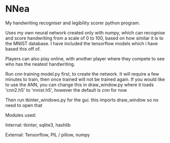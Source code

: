# NNea
My handwriting recogniser and legibility scorer python program.

Uses my own neural network created only with numpy, which can recognise and score handwriting from a scale of 0 to 100, based on how similar it is to the MNIST database. I have included the tensorflow models which i have based this off of. 

Players can also play online, with another player where they compete to see who has the neatest handwriting.

Run cnn training model.py first, to create the network. It will require a few minutes to train, then once trained will not be trained again.
If you would like to use the ANN, you can change this in draw_window.py where it loads 'cnn2.h5' to 'mnist.h5', however the default is cnn for now

Then run tkinter_windows.py for the gui. this imports draw_window so no need to open that

Modules used:

Internal:
tkinter,
sqlite3,
hashlib

External:
Tensorflow,
PIL / pillow,
numpy

